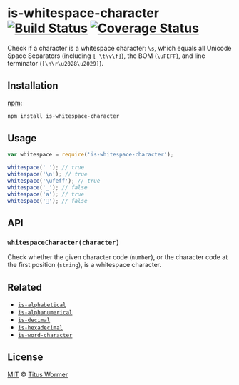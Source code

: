 # is-whitespace-character [![Build Status][travis-badge]][travis] [![Coverage Status][codecov-badge]][codecov]

<!--lint disable heading-increment list-item-spacing-->

Check if a character is a whitespace character: `\s`, which equals
all Unicode Space Separators (including `[ \t\v\f]`), the BOM
(`\uFEFF`), and line terminator (`[\n\r\u2028\u2029]`).

## Installation

[npm][npm-install]:

```bash
npm install is-whitespace-character
```

## Usage

```javascript
var whitespace = require('is-whitespace-character');

whitespace(' '); // true
whitespace('\n'); // true
whitespace('\ufeff'); // true
whitespace('_'); // false
whitespace('a'); // true
whitespace('💩'); // false
```

## API

### `whitespaceCharacter(character)`

Check whether the given character code (`number`), or the character
code at the first position (`string`), is a whitespace character.

## Related

*   [`is-alphabetical`](https://github.com/wooorm/is-alphabetical)
*   [`is-alphanumerical`](https://github.com/wooorm/is-alphanumerical)
*   [`is-decimal`](https://github.com/wooorm/is-decimal)
*   [`is-hexadecimal`](https://github.com/wooorm/is-hexadecimal)
*   [`is-word-character`](https://github.com/wooorm/is-word-character)

## License

[MIT][license] © [Titus Wormer][author]

<!-- Definitions -->

[travis-badge]: https://img.shields.io/travis/wooorm/is-whitespace-character.svg

[travis]: https://travis-ci.org/wooorm/is-whitespace-character

[codecov-badge]: https://img.shields.io/codecov/c/github/wooorm/is-whitespace-character.svg

[codecov]: https://codecov.io/github/wooorm/is-whitespace-character

[npm-install]: https://docs.npmjs.com/cli/install

[license]: LICENSE

[author]: http://wooorm.com

